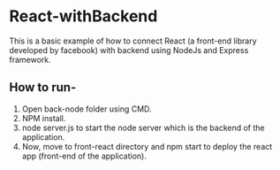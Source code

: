 # React-withBackend

This is a basic example of how to connect React (a front-end library developed by facebook) with backend using NodeJs and Express framework.

## How to run-
1. Open back-node folder using CMD.
2. NPM install.
3. node server.js to start the node server which is the backend of the application.
4. Now, move to front-react directory and npm start to deploy the react app (front-end of the application). 
